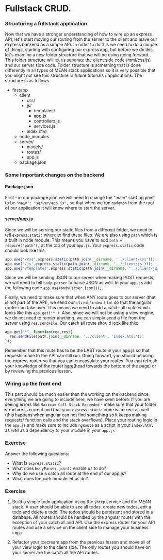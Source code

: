 # Fullstack CRUD.

### Structuring a fullstack application

Now that we have a stronger understanding of how to wire up an express API, let's start moving our routing from the server to the client and leave our express backend as a simple API. In order to do this we need to do a couple of things, starting with configuring our express app, but before we do this, let's examine a new folder structure that we will be using going forward. This folder structure will let us separate the client side code (html/css/js) and our server side code. Folder structure is something that is done differently in all types of MEAN stack applications so it is very possible that you might not see this structure in future tutorials / applications. The structure is as follows

- firstapp
    - client
        + css/
        + js/
            * templates/
            * app.js
            * controllers.js
            * services.js
        + index.html
    - node_modules
    - server/
        + models/
        + routes/
        + app.js
    - package.json

### Some important changes on the backend

#### Package.json

First - in our package.json we will need to change the "main" starting point to be `"main": "server/app.js",` so that when we run `nodemon` from the root of our application it will know where to start the server.

#### server/app.js

Since we will be serving our static files from a different folder, we need to tell `express.static` where to find these files. We are also using `path` which is a built in node module. This means you have to add `path = require("path"),` at the top of your `app.js`. Your `express.static` code should look like this:

```js
app.use('/css',express.static(path.join(__dirname, '../client/css')));
app.use('/js',express.static(path.join(__dirname, '../client/js')));
app.use('/templates',express.static(path.join(__dirname, '../client/js/templates')));
```

Since we will be sending JSON to our server when making POST requests, we will need to tell `body-parser` to parse JSON as well. In your `app.js` add the following code `app.use(bodyParser.json());`.

Finally, we need to make sure that when ANY route goes to our server (that is not part of the API), we send our `client/index.html` so that the angular router can take over. This means we need to add a catch-all route which looks like this `app.get('*')`. Also, since we will not be using a view engine, we do not need to render anything, we can simply send a file from the server using `res.sendFile`. Our catch all route should look like this:

```js
app.get("*", function(req,res){
  res.sendFile(path.join(__dirname, '../client', 'index.html'));
});
```

Remember that this route has to be the LAST route in your app.js so that requests made to the API can still run. Going forward, you should be using the express router so that you can encapsulate your routes. You can refresh your knowledge of the router [here](http://expressjs.com/guide/routing.html)(head towards the bottom of the page) or by reviewing the previous lesson.

### Wiring up the front end

This part should be much easier than the working on the backend since everything we are going to include here, we have seen before. If you are seeing errors like `Maximum Call Stack Exceeded` - make sure that your folder structure is correct and that your `express.static` code is correct as well (this happens when angular can not find something so it keeps making requests/ function calls and the stack overflows). Place your routing logic in the `app.js` and make sure to include `ngRoute` as a script in your `index.html` as well as a dependency to your module in your `app.js`

### Exercise

Answer the following questions:

- What is `express.static`?
- What does `bodyParser.json()` enable us to do?
- Why do we use a catch all route at the end of our app.js?
- What does the `path` module let us do?

### Exercise

1. Build a simple todo application using the `$http` service and the MEAN stack. A user should be able to see all todos, create new todos, edit a todo and delete a todo. The todos should be persistent and stored in a database. All routes should be handled by the angular router with the exception of your catch all and API. Use the express router for your API routes and use a service on the client side to manage your business logic.

1. Refactor your Icecream app from the previous lesson and move all of your view logic to the client side. The only routes you should have on your server are the catch all the API routes.
